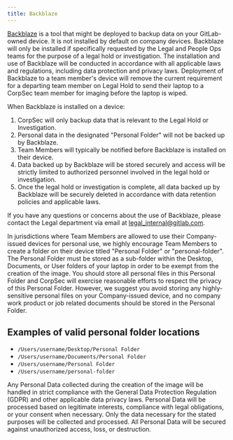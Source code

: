 ```yaml
---
title: Backblaze
---
```

[Backblaze](https://www.backblaze.com/) is a tool that might be deployed to backup data on your GitLab-owned device. It is not installed by default on company devices. Backblaze will only be installed if specifically requested by the Legal and People Ops teams for the purpose of a legal hold or investigation. The installation and use of Backblaze will be conducted in accordance with all applicable laws and regulations, including data protection and privacy laws. Deployment of Backblaze to a team member's device will remove the current requirement for a departing team member on Legal Hold to send their laptop to a CorpSec team member for imaging before the laptop is wiped.

When Backblaze is installed on a device:

1. CorpSec will only backup data that is relevant to the Legal Hold or Investigation.
1. Personal data in the designated "Personal Folder" will not be backed up by Backblaze.
1. Team Members will typically be notified before Backblaze is installed on their device.
1. Data backed up by Backblaze will be stored securely and access will be strictly limited to authorized personnel involved in the legal hold or investigation.
1. Once the legal hold or investigation is complete, all data backed up by Backblaze will be securely deleted in accordance with data retention policies and applicable laws.

If you have any questions or concerns about the use of Backblaze, please contact the Legal department via email at legal_internal@gitlab.com.

In jurisdictions where Team Members are allowed to use their Company-issued devices for personal use, we highly encourage Team Members to create a folder on their device titled "Personal Folder" or "personal-folder".  The Personal Folder must be stored as a sub-folder within the Desktop, Documents, or User folders of your laptop in order to be exempt from the creation of the image.  You should store all personal files in this Personal Folder and CorpSec will exercise reasonable efforts to respect the privacy of this Personal Folder.  However, we suggest you avoid storing any highly-sensitive personal files on your Company-issued device, and no company work product or job related documents should be stored in the Personal Folder.

## Examples of valid personal folder locations

- `/Users/username/Desktop/Personal Folder`
- `/Users/username/Documents/Personal Folder`
- `/Users/username/Personal Folder`
- `/Users/username/personal-folder`

Any Personal Data collected during the creation of the image will be handled in strict compliance with the General Data Protection Regulation (GDPR) and other applicable data privacy laws. Personal Data will be processed based on legitimate interests, compliance with legal obligations, or your consent when necessary. Only the data necessary for the stated purposes will be collected and processed. All Personal Data will be secured against unauthorized access, loss, or destruction.
